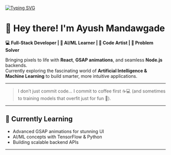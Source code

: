 <!-- Typing SVG Greeting -->
[![Typing SVG](https://readme-typing-svg.herokuapp.com?size=24&duration=4000&pause=1000&center=true&vCenter=true&width=800&color=1E90FF&color2=1E90FF&lines=Hey!+I'm+Ayush+Mandawgade;Full-Stack+Developer;AI%2FML+Learner;Code+Artist;Problem+Solver)](https://git.io/typing-svg)

# 👋 Hey there! I'm Ayush Mandawgade  

**💻 Full-Stack Developer | 🤖 AI/ML Learner | 🎨 Code Artist | 🧠 Problem Solver**  

Bringing pixels to life with **React**, **GSAP animations**, and seamless **Node.js** backends.  
Currently exploring the fascinating world of **Artificial Intelligence & Machine Learning** to build smarter, more intuitive applications.  

---

> I don’t just commit code… I commit to coffee first ☕💻 (and sometimes to training models that overfit just for fun 🤖).

---

## 🌱 Currently Learning
- Advanced GSAP animations for stunning UI
- AI/ML concepts with TensorFlow & Python
- Building scalable backend APIs

---
